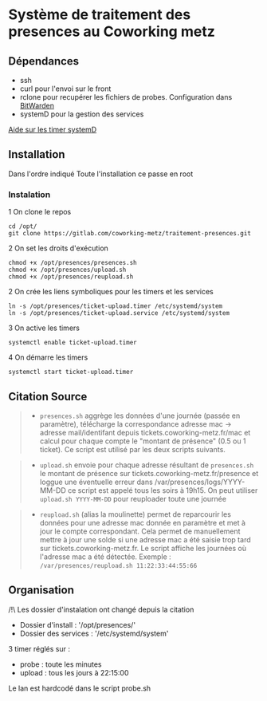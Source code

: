 # Système de traitement des presences au Coworking metz

## Dépendances

- ssh
- curl pour l'envoi sur le front
- rclone pour recupérer les fichiers de probes. Configuration dans [BitWarden](https://vault.bitwarden.com/#/vault?search=rc&itemId=6b663eae-c1bf-4d06-84e7-b1e700e83661)
- systemD pour la gestion des services

[Aide sur les timer systemD](https://wiki.archlinux.org/index.php/Systemd/Timers)

## Installation
Dans l'ordre indiqué
Toute l'installation ce passe en root


### Instalation 

1 On clone le repos
```
cd /opt/
git clone https://gitlab.com/coworking-metz/traitement-presences.git
```
2 On set les droits d'exécution
```
chmod +x /opt/presences/presences.sh
chmod +x /opt/presences/upload.sh
chmod +x /opt/presences/reupload.sh
```
2 On crée les liens symboliques pour les timers et les services
```
ln -s /opt/presences/ticket-upload.timer /etc/systemd/system
ln -s /opt/presences/ticket-upload.service /etc/systemd/system
```
3 On active les timers
```
systemctl enable ticket-upload.timer
```
4 On démarre les timers
```
systemctl start ticket-upload.timer
```

## Citation Source


> - `presences.sh` aggrège les données d'une journée (passée en paramètre), télécharge la correspondance adresse mac -> adresse mail/identifant depuis tickets.coworking-metz.fr/mac  et calcul pour chaque compte le "montant de présence" (0.5 ou 1 ticket). Ce script est utilisé par les deux scripts suivants.

> - `upload.sh` envoie pour chaque adresse résultant de `presences.sh` le montant de présence sur tickets.coworking-metz.fr/presence et loggue une éventuelle erreur dans /var/presences/logs/YYYY-MM-DD ce script est appelé tous les soirs à 19h15. On peut utiliser `upload.sh YYYY-MM-DD` pour reuploader toute une journée

> - `reupload.sh` (alias la moulinette) permet de reparcourir les données pour une adresse mac donnée en paramètre et met à jour le compte correspondant. Cela permet de manuellement mettre à jour une solde si une adresse mac a été saisie trop tard sur tickets.coworking-metz.fr. Le script affiche les journées où l'adresse mac a été détectée. Exemple : `/var/presences/reupload.sh 11:22:33:44:55:66`

## Organisation

 /!\ Les dossier d'instalation ont changé depuis la citation

 - Dossier d'install : '/opt/presences/'
 - Dossier des services : '/etc/systemd/system'

3 timer réglés sur :
- probe : toute les minutes
- upload : tous les jours à 22:15:00

Le lan est hardcodé dans le script probe.sh


